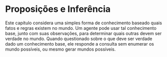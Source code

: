 # Proposições e Inferência
Este capítulo considera uma simples forma de conhecimento baseado quais fatos e regras existem no mundo.
Um agente pode usar tal conhecimento base, junto com suas observações, para determinar quais outras devem ser verdade no mundo. 
Quando questionado sobre o que deve ser verdade dado um conhecimento base, ele responde a consulta sem enumerar os mundo possíveis, ou mesmo gerar mundos possíveis.